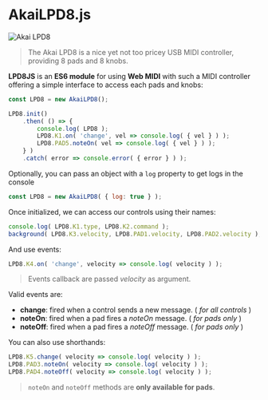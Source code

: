 AkaiLPD8.js
===========

![Akai LPD8](http://b8e57dc469f9d8f4cea5-1e3c2cee90259c12021d38ebd8ad6f0f.r79.cf2.rackcdn.com/Product_Images/LPD8_web_large.jpg_2a5e9928f9c871bf86f5a4d05b4453e6.jpg)
> The Akai LPD8 is a nice yet not too pricey USB MIDI controller, providing 8 pads and 8 knobs.

**LPD8JS** is an **ES6 module** for using **Web MIDI** with such a MIDI controller offering a simple interface to access each pads and knobs:
```js
const LPD8 = new AkaiLPD8();

LPD8.init()
    .then( () => {
        console.log( LPD8 );
        LPD8.K1.on( 'change', vel => console.log( { vel } ) );
        LPD8.PAD5.noteOn( vel => console.log( { vel } ) );
    } )
    .catch( error => console.error( { error } ) );
```

Optionally, you can pass an object with a `log` property to get logs in the console
```js
const LPD8 = new AkaiLPD8( { log: true } );
```

Once initialized, we can access our controls using their names:
```js
console.log( LPD8.K1.type, LPD8.K2.command );
background( LPD8.K3.velocity, LPD8.PAD1.velocity, LPD8.PAD2.velocity );
```

And use events:
```js
LPD8.K4.on( 'change', velocity => console.log( velocity ) );
```
> Events callback are passed *velocity* as argument.

Valid events are:
- **change**: fired when a control sends a new message. ( *for all controls* )
- **noteOn**: fired when a pad fires a *noteOn* message. ( *for pads only* )
- **noteOff**: fired when a pad fires a *noteOff* message. ( *for pads only* )

You can also use shorthands:
```js
LPD8.K5.change( velocity => console.log( velocity ) );
LPD8.PAD3.noteOn( velocity => console.log( velocity ) );
LPD8.PAD4.noteOff( velocity => console.log( velocity ) );
```
> `noteOn` and `noteOff` methods are **only available for pads**.